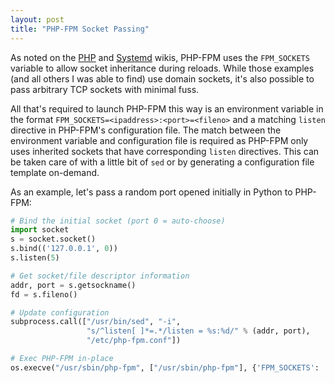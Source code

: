 ```yaml
---
layout: post
title: "PHP-FPM Socket Passing"
---
```


As noted on the [PHP](https://wiki.php.net/rfc/socketactivation) and [Systemd](http://freedesktop.org/wiki/Software/systemd/DaemonSocketActivation/) wikis, PHP-FPM uses the `FPM_SOCKETS` variable to allow socket inheritance during reloads. While those examples (and all others I was able to find) use domain sockets, it's also possible to pass arbitrary TCP sockets with minimal fuss.

All that's required to launch PHP-FPM this way is an environment variable in the format `FPM_SOCKETS=<ipaddress>:<port>=<fileno>` and a matching `listen` directive in PHP-FPM's configuration file. The match between the environment variable and configuration file is required as PHP-FPM only uses inherited sockets that have corresponding `listen` directives. This can be taken care of with a little bit of `sed` or by generating a configuration file template on-demand.

As an example, let's pass a random port opened initially in Python to PHP-FPM:

```python
# Bind the initial socket (port 0 = auto-choose)
import socket
s = socket.socket()
s.bind(('127.0.0.1', 0))
s.listen(5)

# Get socket/file descriptor information
addr, port = s.getsockname()
fd = s.fileno()

# Update configuration
subprocess.call(["/usr/bin/sed", "-i",
                 "s/^listen[ ]*=.*/listen = %s:%d/" % (addr, port),
                 "/etc/php-fpm.conf"])

# Exec PHP-FPM in-place
os.execve("/usr/sbin/php-fpm", ["/usr/sbin/php-fpm"], {'FPM_SOCKETS': '%s:%d=%d' % (addr, port, fd)})
```
